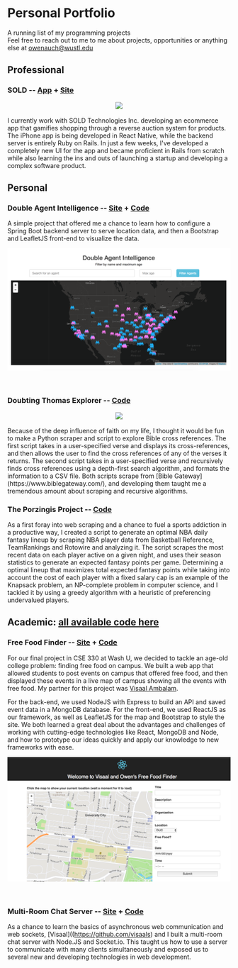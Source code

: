 # Personal Portfolio
A running list of my programming projects <br>
Feel free to reach out to me to me about projects, opportunities or anything else at owenauch@wustl.edu

## Professional
### SOLD -- [App](https://itunes.apple.com/us/app/sold-make-shopping-a-game/id1221206557?mt=8) + [Site](https://www.withsold.com/)
<p align="center">
  <img src='https://static.wixstatic.com/media/f3566c_da632d4022d6406ea49dfacb2383f16b~mv2.png/v1/fill/w_318,h_110,al_c,usm_0.66_1.00_0.01/f3566c_da632d4022d6406ea49dfacb2383f16b~mv2.png' width="250px"/>
</p>
I currently work with SOLD Technologies Inc. developing an ecommerce app that gamifies shopping through a reverse auction system for products. The iPhone app is being developed in React Native, while the backend server is entirely Ruby on Rails. In just a few weeks, I've developed a completely new UI for the app and became proficient in Rails from scratch while also learning the ins and outs of launching a startup and developing a complex software product.
<br>

## Personal
### Double Agent Intelligence -- [Site](http://double-agent-intel.herokuapp.com/) + [Code](https://github.com/owenauch/agent-intelligence)
A simple project that offered me a chance to learn how to configure a Spring Boot backend server to serve location data, and then a Bootstrap and LeafletJS front-end to visualize the data.
<p align="center">
  <img src='screenshots/doubleagent.png' width="750px"/>
</p>
<br>

### Doubting Thomas Explorer -- [Code](https://github.com/owenauch/doubting-thomas-explorer)
<p align="center">
  <img src='https://github.com/owenauch/doubting-thomas-explorer/blob/master/images/runstepper_gif.gif' width="400px"/>
</p>
Because of the deep influence of faith on my life, I thought it would be fun to make a Python scraper and script to explore Bible cross references. The first script takes in a user-specified verse and displays its cross-references, and then allows the user to find the cross references of any of the verses it returns. The second script takes in a user-specified verse and recursively finds cross references using a depth-first search algorithm, and formats the information to a CSV file. Both scripts scrape from [Bible Gateway](https://www.biblegateway.com/), and developing them taught me a tremendous amount about scraping and recursive algorithms.
<br>

### The Porzingis Project -- [Code](https://github.com/owenauch/NBA-Fantasy-Optimizer)
As a first foray into web scraping and a chance to fuel a sports addiction in a productive way, I created a script to generate an optimal NBA daily fantasy lineup by scraping NBA player data from Basketball Reference, TeamRankings and Rotowire and analyzing it. The script scrapes the most recent data on each player active on a given night, and uses their season statistics to generate an expected fantasy points per game. Determining a optimal lineup that maximizes total expected fantasy points while taking into account the cost of each player with a fixed salary cap is an example of the Knapsack problem, an NP-complete problem in computer science, and I tackled it by using a greedy algorithm with a heuristic of preferencing undervalued players.
<br>

## Academic: [all available code here](https://github.com/owenauch/Class-Assignments)
### Free Food Finder -- [Site](http://free-food-finder.s3-website.us-east-2.amazonaws.com/) + [Code](https://github.com/owenauch/Class-Assignments/tree/master/CSE%20330%20(Rapid%20Prototype%20Development%20and%20Creative%20Programming)/Free%20Food%20Finder%20MERN%20App)
For our final project in CSE 330 at Wash U, we decided to tackle an age-old college problem: finding free food on campus. We built a web app that allowed students to post events on campus that offered free food, and then displayed these events in a live map of campus showing all the events with free food. My partner for this project was [Visaal Ambalam](https://github.com/visaals).

For the back-end, we used NodeJS with Express to build an API and saved event data in a MongoDB database. For the front-end, we used ReactJS as our framework, as well as LeafletJS for the map and Bootstrap to style the site. We both learned a great deal about the advantages and challenges of working with cutting-edge technologies like React, MongoDB and Node, and how to prototype our ideas quickly and apply our knowledge to new frameworks with ease.
<p align="center">
  <img src='screenshots/freefoodfinder.png' width="750px"/>
</p>
<br>

### Multi-Room Chat Server -- [Site](http://ec2-52-14-44-219.us-east-2.compute.amazonaws.com:3456/chat.html) + [Code](https://github.com/owenauch/Class-Assignments/tree/master/CSE%20330%20(Rapid%20Prototype%20Development%20and%20Creative%20Programming)/Multi-Room%20Chat%20Server)
As a chance to learn the basics of asynchronous web communication and web sockets, [Visaal]((https://github.com/visaals) and I built a multi-room chat server with Node.JS and Socket.io. This taught us how to use a server to communicate with many clients simultaneously and exposed us to several new and developing technologies in web development.
